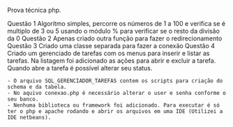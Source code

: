 Prova técnica php.

Questão 1
	Algoritmo simples, percorre os números de 1 a 100 e verifica se é multiplo de 3 ou 5 usando o módulo % para verificar se o resto da divisão da 0
Questão 2
	Apenas criado outra função para fazer o redirecionamento
Questão 3
	Criado uma classe separada para fazer a conexão
Questão 4
	Criado um gerenciado de tarefas com os menus para inserir e listar as tarefas. Na listagem foi adicionado as ações para abrir e excluir a tarefa.
	Quando abre a tarefa é possível alterar seu status.
	
	- O arquivo SQL_GERENCIADOR_TAREFAS contem os scripts para criação do schema e da tabela.
	- No aquivo conexao.php é necessário alterar o user e senha conforme o seu banco.
	- Nenhuma biblioteca ou framework foi adicionado. Para executar é só ter o php e apache rodando e abrir os arquivos em uma IDE (Utilizei a IDE netbeans).
